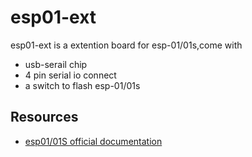 # esp01-ext

esp01-ext is a extention board for esp-01/01s,come with
- usb-serail chip 
- 4 pin serial io connect
- a switch to  flash esp-01/01s

## Resources

- [esp01/01S official documentation](https://docs.ai-thinker.com/en/esp8266)
